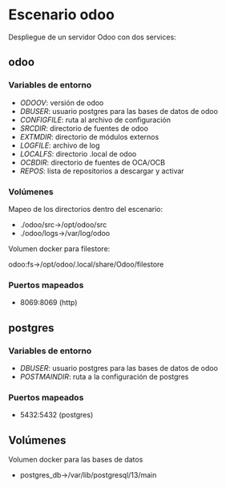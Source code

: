 # Escenario odoo

Despliegue de un servidor Odoo con dos services:

## odoo

### Variables de entorno

- *ODOOV*: versión de odoo
- *DBUSER*: usuario postgres para las bases de datos de odoo
- *CONFIGFILE*: ruta al archivo de configuración
- *SRCDIR*: directorio de fuentes de odoo
- *EXTMDIR*: directorio de módulos externos
- *LOGFILE*: archivo de log
- *LOCALFS*: directorio .local de odoo
- *OCBDIR*: directorio de fuentes de OCA/OCB
- *REPOS*: lista de repositorios a descargar y activar

### Volúmenes

Mapeo de los directorios dentro del escenario:

- ./odoo/src->/opt/odoo/src
- ./odoo/logs->/var/log/odoo

Volumen docker para filestore:

odoo:fs->/opt/odoo/.local/share/Odoo/filestore

### Puertos mapeados

- 8069:8069 (http)

## postgres

### Variables de entorno

- *DBUSER*: usuario postgres para las bases de datos de odoo
- *POSTMAINDIR*: ruta a la configuración de postgres

### Puertos mapeados

- 5432:5432 (postgres)

## Volúmenes

Volumen docker para las bases de datos

- postgres_db->/var/lib/postgresql/13/main

